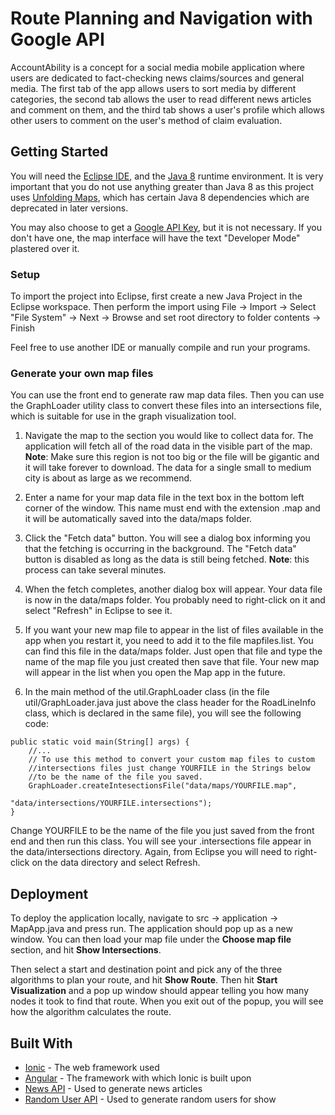 # Route Planning and Navigation with Google API

AccountAbility is a concept for a social media mobile application where users are dedicated to fact-checking news claims/sources and general media. The first tab of the app allows users to sort media by different categories, the second tab allows the user to read different news articles and comment on them, and the third tab shows a user's profile which allows other users to comment on the user's method of claim evaluation.

## Getting Started

You will need the [Eclipse IDE](https://www.eclipse.org/), and the [Java 8](https://www.oracle.com/java/technologies/javase-jre8-downloads.html) runtime environment. It is very important that you do not use anything greater than Java 8 as this project uses [Unfolding Maps](http://unfoldingmaps.org/), which has certain Java 8 dependencies which are deprecated in later versions.

You may also choose to get a [Google API Key](https://developers.google.com/maps/documentation/javascript/get-api-key), but it is not necessary. If you don't have one, the map interface will have the text "Developer Mode" plastered over it. 

### Setup

To import the project into Eclipse, first create a new Java Project in the Eclipse workspace. Then perform the import using File -> Import -> Select "File System" -> Next -> Browse and set root directory to folder contents -> Finish

Feel free to use another IDE or manually compile and run your programs.

### Generate your own map files

You can use the front end to generate raw map data files. Then you can use the GraphLoader utility class to convert these files into an intersections file, which is suitable for use in the graph visualization tool.

1. Navigate the map to the section you would like to collect data for. The application will fetch all of the road data in the visible part of the map. **Note**: Make sure this region is not too big or the file will be gigantic and it will take forever to download. The data for a single small to medium city is about as large as we recommend.

2. Enter a name for your map data file in the text box in the bottom left corner of the window. This name must end with the extension .map and it will be automatically saved into the data/maps folder.

3. Click the "Fetch data" button. You will see a dialog box informing you that the fetching is occurring in the background. The "Fetch data" button  is disabled as long as the data is still being fetched. **Note**: this process can take several minutes.

4. When the fetch completes, another dialog box will appear. Your data file is now in the data/maps folder. You probably need to right-click on it and select "Refresh" in Eclipse to see it.

5. If you want your new map file to appear in the list of files available in the app when you restart it, you need to add it to the file mapfiles.list. You can find this file in the data/maps folder. Just open that file and type the name of the map file you just created then save that file. Your new map will appear in the list when you open the Map app in the future.

6. In the main method of the util.GraphLoader class (in the file util/GraphLoader.java just above the class header for the RoadLineInfo class, which is declared in the same file), you will see the following code:

```
public static void main(String[] args) {
    //...
    // To use this method to convert your custom map files to custom 
    //intersections files just change YOURFILE in the Strings below 
    //to be the name of the file you saved.
    GraphLoader.createIntesectionsFile("data/maps/YOURFILE.map",
                                       "data/intersections/YOURFILE.intersections");
}
```

Change YOURFILE to be the name of the file you just saved from the front end and then run this class. You will see your .intersections file appear in the data/intersections directory. Again, from Eclipse you will need to right-click on the data directory and select Refresh.


## Deployment

To deploy the application locally, navigate to src -> application -> MapApp.java and press run. The application should pop up as a new window. You can then load your map file under the **Choose map file** section, and hit **Show Intersections**.

Then select a start and destination point and pick any of the three algorithms to plan your route, and hit **Show Route**. Then hit **Start Visualization** and a pop up window should appear telling you how many nodes it took to find that route. When you exit out of the popup, you will see how the algorithm calculates the route.

## Built With

* [Ionic](https://ionicframework.com/docs) - The web framework used
* [Angular](https://angular.io/docs) - The framework with which Ionic is built upon
* [News API](https://newsapi.org/docs) - Used to generate news articles
* [Random User API](https://randomuser.me) - Used to generate random users for show


